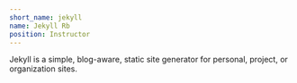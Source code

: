 ```yaml
---
short_name: jekyll
name: Jekyll Rb
position: Instructor
---
```

Jekyll is a simple, blog-aware, static site generator for personal, project, or organization sites.